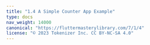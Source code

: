 ```yaml
---
title: "1.4 A Simple Counter App Example"
type: docs
nav_weight: 14000
canonical: "https://fluttermasterylibrary.com/7/1/4"
license: "© 2023 Tokenizer Inc. CC BY-NC-SA 4.0"
---
```

